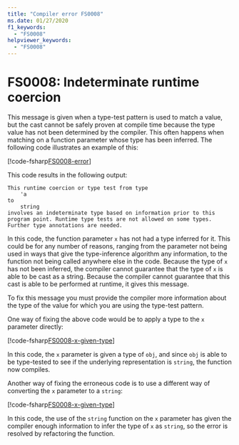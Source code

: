 ```yaml
---
title: "Compiler error FS0008"
ms.date: 01/27/2020
f1_keywords:
  - "FS0008"
helpviewer_keywords:
  - "FS0008"
---
```


# FS0008: Indeterminate runtime coercion

This message is given when a type-test pattern is used to match a value, but the cast cannot be safely proven at compile time because the type value has not been determined by the compiler. This often happens when matching on a function parameter whose type has been inferred.  The following code illustrates an example of this:

[!code-fsharp[FS0008-error](~/samples/snippets/fsharp/compiler-messages/fs0008.fs#L2-L5)]

This code results in the following output:

```text
This runtime coercion or type test from type
    'a
to
    string
involves an indeterminate type based on information prior to this program point. Runtime type tests are not allowed on some types. Further type annotations are needed.
```

In this code, the function parameter `x` has not had a type inferred for it. This could be for any number of reasons, ranging from the parameter not being used in ways that give the type-inference algorithm any information, to the function not being called anywhere else in the code.  Because the type of `x` has not been inferred, the compiler cannot guarantee that the type of `x` is able to be cast as a string.  Because the compiler cannot guarantee that this cast is able to be performed at runtime, it gives this message.

To fix this message you must provide the compiler more information about the type of the value for which you are using the type-test pattern.

One way of fixing the above code would be to apply a type to the `x` parameter directly:

[!code-fsharp[FS0008-x-given-type](~/samples/snippets/fsharp/compiler-messages/fs0008.fs#L8-L11)]

In this code, the `x` parameter is given a type of `obj`, and since `obj` is able to be type-tested to see if the underlying representation is `string`, the function now compiles.

Another way of fixing the erroneous code is to use a different way of converting the `x` parameter to a `string`:

[!code-fsharp[FS0008-x-given-type](~/samples/snippets/fsharp/compiler-messages/fs0008.fs#L14-L15)]

In this code, the use of the `string` function on the `x` parameter has given the compiler enough information to infer the type of `x` as `string`, so the error is resolved by refactoring the function.
